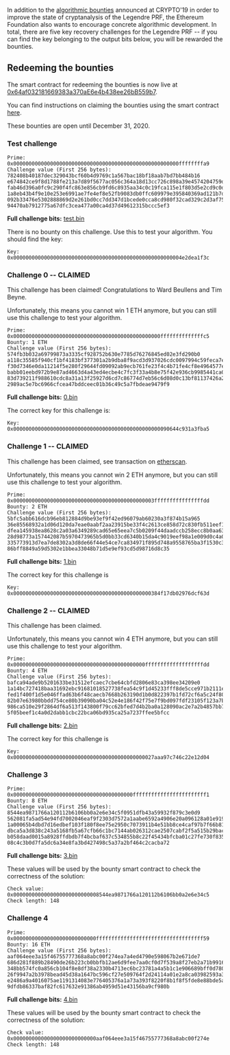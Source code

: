 In addition to the [algorithmic bounties](/bounties/legendre-prf/algorithmic-bounties) announced at CRYPTO'19 in order to improve the state of cryptanalysis of the Legendre PRF, the Ethereum Foundation also wants to encourage concrete algorithmic development. In total, there are five key recovery challenges for the Legendre PRF -- if you can find the key belonging to the output bits below, you will be rewarded the bounties.

## Redeeming the bounties

The smart contract for redeeming the bounties is now live at [0x64af032181669383a370aE6e4b438ee26bB559b7](https://etherscan.io/address/0x64af032181669383a370ae6e4b438ee26bb559b7).

You can find instructions on claiming the bounties using the smart contract [here](/bounties/legendre-prf/smart-contract-instructions).

These bounties are open until December 31, 2020.

### Test challenge

```
Prime: 0x000000000000000000000000000000000000000000000000000000ffffffffa9
Challenge value (First 256 bytes): 782408b40187dec329043bcf60b4d9769c1a567bac18bf18aab7bd7bb484b16
e674842ce9f8d1788fe213a7d89f5677ac056c364a18d13cc726c898a39e4574204759df225b755faf4c23f797cd78495b2
fab46d396a0fc9c290f4fc863e856cb9fd6c8935aa34c0c19fca115e1f803d5e2cd9c0d9dcace708c1d9d956f4ce780b67b
1a8eb43b4f9e10e253e6991ae7fe4ef8e52fb9083db0ffc609979e395840369ad121b7db0b5b5ec134254a52947acfcb22a
092b33476e5302888869d2e261bd0cc7dd347d1bcede0cca8cd980f32cad329c2d3af752ca5b2f1c8ff0ddab0526ff55a45
94470ab7912775a67dfc3cea477a00ca4d37d49612315bccc5ef3
```

**Full challenge bits:** [test.bin](/instances/test.bin)

There is no bounty on this challenge. Use this to test your algorithm. You should find the key:

```
Key: 0x0000000000000000000000000000000000000000000000000000004e2dea1f3c
```

### Challenge 0 -- CLAIMED

This challenge has been claimed! Congratulations to Ward Beullens and Tim Beyne.

Unfortunately, this means you cannot win 1 ETH anymore, but you can still use this challenge to test your algorithm.

```
Prime: 0x000000000000000000000000000000000000000000000000ffffffffffffffc5
Bounty: 1 ETH
Challenge value (First 256 bytes): 574fb3b032a69799873a3335cf928752b630e7785d76276845ed02e3fd290b0
a118c35585f940cf1bf4183bf377301a2b9dba8f9acd3d937026cdc0097994c59feca7e0926f91a0eb64c29391b5a7e1cfd
f30d7346e0da11214f5e280f29644fd09092ab9ecb761fe23f4c4b71fe4cf8e4964577ed41a2a71edb3229d196ce7bafc81
babb01eebd972b9e87ad4663d4a43ed4ecbe4c7fc3f33a4b8e75f42e936cb9985441ca0bc5fee50793ccfdddbbc56e06f9b
83d739211f988610cdc8a31a13f25927d6cd7c86774d7eb56c6d08d0c13bf81137426a20ca6dd4e2a4de3340c476c537b17
2989ac5e7bc6966cfcea47bddceec01b36c49c5a7fbdeae9479f9
```

**Full challenge bits:** [0.bin](/instances/0.bin)

The correct key for this challenge is:

```
Key: 0x000000000000000000000000000000000000000000000000090644c931a3fba5
```

### Challenge 1 -- CLAIMED

This challenge has been claimed, see transaction on [etherscan](https://etherscan.io/tx/0xb9ee411d12356bf56685283ca42f5c6b5b9b644d0b37bc2e729aa395eedb0ec8).

Unfortunately, this means you cannot win 2 ETH anymore, but you can still use this challenge to test your algorithm.

```
Prime: 0x0000000000000000000000000000000000000000000003ffffffffffffffffdd
Bounty: 2 ETH
Challenge value (First 256 bytes): 5bfc5abb616dcb96eb812884d9be93ef9f42ed96079ab60230a3f874b15a965
36e85568932a1d06d120da7eae0aabf2aa23915be33f4c2613ce858d72c830fb511eef1dd6d08dc1323d96d9a6e938bc870
dfea145938ea8628c2a03a6349289cad65e65eea7c5b0209f44daadccb258ecc8b0aa638c8f0020f53a011f8bb0cb374099
28d98773a157442087b5970473965b5d0bb33cd6340b15da4c9019eef98a1e009d0c4a0924013e33b648edacc4d3cd0077d
335773913d7ea7de8302a3d8de66f44e54ce7ca834971f895d748a9558765ba3f1530c3f47af8979a5d33f61ff8289ea3bc
86bff8849a59d5302e1bbea33048b71d5e9ef93cd5d98716d8c35
```

**Full challenge bits:** [1.bin](/instances/1.bin)

The correct key for this challenge is

```
Key: 0x000000000000000000000000000000000000000000000384f17db02976dcf63d
```

### Challenge 2 -- CLAIMED

This challenge has been claimed.

Unfortunately, this means you cannot win 4 ETH anymore, but you can still use this challenge to test your algorithm.

```
Prime: 0x0000000000000000000000000000000000000000000fffffffffffffffffffdd
Bounty: 4 ETH
Challenge value (First 256 bytes): bafca94ade9b5201633be31512efcaec7cbe64cbfd2806e83ca398ee34209e0
1a14bc727418baa31692ebc91681018527738fea54c9f1d45233fff8de5cce971b2111e012374f10ee3fbca4e276313ba8f
fed1f400f1d5e046ffad63b6f48caecb7668b263190d1b0d822397b1fd72cf6a5c24f80af7254240bb432a6bb518588950e
82b07e63980bbdd754ce80b39090ba04c52e4e186f42f75e7f9bd097fdf23105f123a7b95101dd053e66d84a2ddbc939815
986ca510e29f2864df6a513f143800f79cc62bfed7d4b2ba0a128090ac2e7a2b4857bb703cd425f941d8e47c80ef243a770
5f05beef1c4a0d2dabb1cbc22bca06bd935ca25a7237ffee5bfcc
```

**Full challenge bits:** [2.bin](/instances/2.bin)

The correct key for this challenge is

```
Key: 0x0000000000000000000000000000000000000000000027aaa97c746c22e12d04
```

### Challenge 3

```
Prime: 0x000000000000000000000000000000000000000ffffffffffffffffffffffff1
Bounty: 8 ETH
Challenge value (First 256 bytes): 8544ea9871766a120112b6106bb0a2e6e34c5f0951dfb43a59932f879c3e0d9
562081fa5ad54e94fd7002046eaf9f2303d7572a1aabe6592a4906e20a096128a01e919fff32afd2a1979deb5153f5a7910
1a00065b4dbd7d16edbef103f180f8ee75e2950c7073911b4e51bb8ce4caf97b7f66b81d816c08b71a34015a097a5933ec7
dbca5a3d838c243a5168fb5a67cfb66c1bc7144ab026312cae2507cabf2f5a515b29bace620e38586de37e1985cabe8edff
b058daad0015a8928ffdbdb7f4bcbaf637c534855b8c22f45434bfcba01c27fe730f835cca95af3094b6f97e58e53680f20
08c4c3b0d7fa5dc6a34e8fa3bd427498c5a37a2bf464c2cacba72
```

**Full challenge bits:** [3.bin](/instances/3.bin)

These values will be used by the bounty smart contract to check the correctness of the solution:

```
Check value: 0x0000000000000000000000000008544ea9871766a120112b6106bb0a2e6e34c5
Check length: 148
```

### Challenge 4

```
Prime: 0x000000000000000000000000000fffffffffffffffffffffffffffffffffff59
Bounty: 16 ETH
Challenge value (First 256 bytes): aaf064eee3a15f46755777368a8abc00f274ea7a4ed4790e598067b2e671de7
686d281f889b28490de26b223cb0bbfb12ae6d9fee7aa0cf0d7f539a8f27eb2a71b991621f351f02ba0815e11e915655e4f
348bb574fc0a856cb104f8e8df38a2330b4713ec6bc23781a4a5b1c1e906689bff0d78068b5250208cdf76b589c03a0d557
26f9947a2b3978bead45d38a1647bc596cf27e509764f2d24114a01e2a8ca03982593a32eda0deafaeb6306ab00c78e6319
e2486a9a4016075ae1191314083e776405376a1a73a393f8220f8b1f8f5fde8e88bde5a312429a228e57fe96f036888167b
9dfdb86337baf82fc617632e91386ab4959d51e43156ba9cf980b
```

**Full challenge bits:** [4.bin](/instances/4.bin)

These values will be used by the bounty smart contract to check the correctness of the solution:

```
Check value: 0x000000000000000000000000000aaf064eee3a15f46755777368a8abc00f274e
Check length: 148
```
